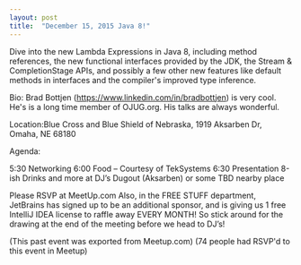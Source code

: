 ```yaml
---
layout: post
title:  "December 15, 2015 Java 8!"
---
```


Dive into the new Lambda Expressions in Java 8, including method references, the new functional interfaces provided by the JDK, the Stream & CompletionStage APIs, and possibly a few other new features like default methods in interfaces and the compiler's improved type inference.

Bio: Brad Bottjen (https://www.linkedin.com/in/bradbottjen) is very cool. He's is a long time member of OJUG.org. His talks are always wonderful.

Location:Blue Cross and Blue Shield of Nebraska, 1919 Aksarben Dr, Omaha, NE 68180

Agenda:

5:30 Networking
6:00 Food – Courtesy of TekSystems
6:30 Presentation
8-ish Drinks and more at DJ’s Dugout (Aksarben) or some TBD nearby place

Please RSVP at MeetUp.com Also, in the FREE STUFF department, JetBrains has signed up to be an additional sponsor, and is giving us 1 free IntelliJ IDEA license to raffle away EVERY MONTH! So stick around for the drawing at the end of the meeting before we head to DJ’s!

(This past event was exported from Meetup.com)
(74 people had RSVP'd to this event in Meetup)